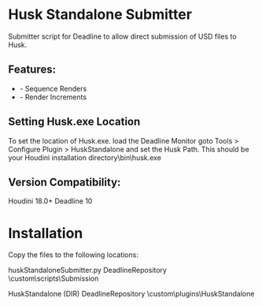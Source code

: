 # Husk Standalone Submitter

Submitter script for Deadline to allow direct submission of USD files to Husk.
<H2>
Features:
</H2>
<ul>
  <li> - Sequence Renders </li>
  <li> - Render Increments</li>
</ul>

<H2>
Setting Husk.exe Location
</H2>

To set the location of Husk.exe. load the Deadline Monitor goto Tools > Configure Plugin > HuskStandalone and set the Husk Path. This should be your Houdini installation directory\bin\husk.exe

<H2>
Version Compatibility:
</H2>

Houdini 18.0+
Deadline 10

<H1>
Installation
</H1>

Copy the files to the following locations:

huskStandaloneSubmitter.py 
DeadlineRepository \custom\scripts\Submission

HuskStandalone (DIR)
DeadlineRepository \custom\plugins\HuskStandalone
